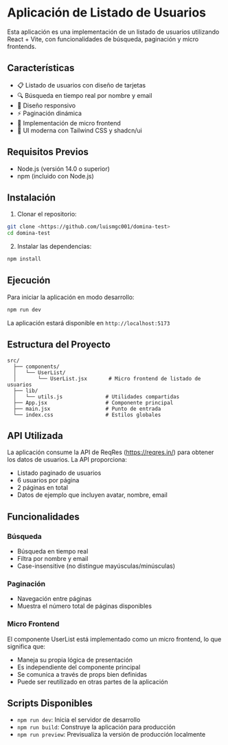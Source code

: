 # Aplicación de Listado de Usuarios

Esta aplicación es una implementación de un listado de usuarios utilizando React + Vite, con funcionalidades de búsqueda, paginación y micro frontends.

## Características

- 📋 Listado de usuarios con diseño de tarjetas
- 🔍 Búsqueda en tiempo real por nombre y email
- 📱 Diseño responsivo
- ⚡ Paginación dinámica
- 🎯 Implementación de micro frontend
- 🎨 UI moderna con Tailwind CSS y shadcn/ui

## Requisitos Previos

- Node.js (versión 14.0 o superior)
- npm (incluido con Node.js)

## Instalación

1. Clonar el repositorio:
```bash
git clone <https://github.com/luismgc001/domina-test>
cd domina-test
```

2. Instalar las dependencias:
```bash
npm install
```

## Ejecución

Para iniciar la aplicación en modo desarrollo:
```bash
npm run dev
```

La aplicación estará disponible en `http://localhost:5173`

## Estructura del Proyecto

```
src/
  ├── components/
  │   └── UserList/
  │       └── UserList.jsx       # Micro frontend de listado de usuarios
  ├── lib/
  │   └── utils.js              # Utilidades compartidas
  ├── App.jsx                   # Componente principal
  ├── main.jsx                  # Punto de entrada
  └── index.css                 # Estilos globales
```

## API Utilizada

La aplicación consume la API de ReqRes (https://reqres.in/) para obtener los datos de usuarios. La API proporciona:
- Listado paginado de usuarios
- 6 usuarios por página
- 2 páginas en total
- Datos de ejemplo que incluyen avatar, nombre, email

## Funcionalidades

### Búsqueda
- Búsqueda en tiempo real
- Filtra por nombre y email
- Case-insensitive (no distingue mayúsculas/minúsculas)

### Paginación
- Navegación entre páginas
- Muestra el número total de páginas disponibles

### Micro Frontend
El componente UserList está implementado como un micro frontend, lo que significa que:
- Maneja su propia lógica de presentación
- Es independiente del componente principal
- Se comunica a través de props bien definidas
- Puede ser reutilizado en otras partes de la aplicación

## Scripts Disponibles

- `npm run dev`: Inicia el servidor de desarrollo
- `npm run build`: Construye la aplicación para producción
- `npm run preview`: Previsualiza la versión de producción localmente